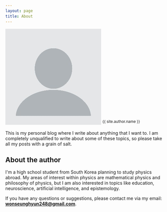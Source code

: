 ```yaml
---
layout: page
title: About
---
```

![profile](/public/300x300_profile.jpg)
<sup>{{ site.author.name }}</sup>

This is my personal blog where I write about anything that I want to. I am completely unqualified to write about some of these topics, so please take all my posts with a grain of salt.

## About the author
I'm a high school student from South Korea planning to study physics abroad. My areas of interest within physics are mathematical physics and philosophy of physics, but I am also interested in topics like education, neuroscience, artificial intelligence, and epistemology. 

If you have any questions or suggestions, please contact me via my email: **wonseunghyun248@gmail.com**.